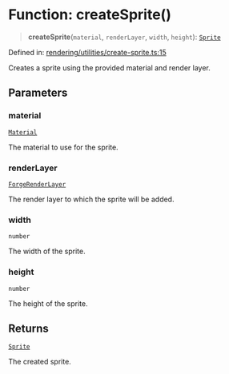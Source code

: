 # Function: createSprite()

> **createSprite**(`material`, `renderLayer`, `width`, `height`): [`Sprite`](../classes/Sprite.md)

Defined in: [rendering/utilities/create-sprite.ts:15](https://github.com/Forge-Game-Engine/Forge/blob/5b90130e2e0c679482e3bd31c32cbea9b4cffce1/src/rendering/utilities/create-sprite.ts#L15)

Creates a sprite using the provided material and render layer.

## Parameters

### material

[`Material`](../classes/Material.md)

The material to use for the sprite.

### renderLayer

[`ForgeRenderLayer`](../classes/ForgeRenderLayer.md)

The render layer to which the sprite will be added.

### width

`number`

The width of the sprite.

### height

`number`

The height of the sprite.

## Returns

[`Sprite`](../classes/Sprite.md)

The created sprite.
